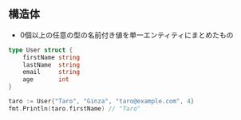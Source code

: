
## 構造体

* 0個以上の任意の型の名前付き値を単一エンティティにまとめたもの

```go
type User struct {
	firstName string
	lastName  string
	email     string
	age       int
}
```

```go
taro := User{"Taro", "Ginza", "taro@example.com", 4}
fmt.Println(taro.firstName) // "Taro"
```
